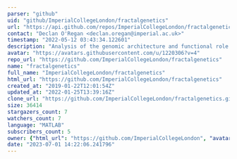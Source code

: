 ```yaml
---
parser: "github"
uid: "github/ImperialCollegeLondon/fractalgenetics"
url: "https://api.github.com/repos/ImperialCollegeLondon/fractalgenetics"
contact: "Declan O'Regan <declan.oregan@imperial.ac.uk>"
timestamp: "2022-05-12 03:43:34.122601"
description: "Analysis of the genomic architecture and functional role of myocardial trabeculae"
avatar: "https://avatars.githubusercontent.com/u/1220306?v=4"
repo_url: "https://github.com/ImperialCollegeLondon/fractalgenetics"
name: "fractalgenetics"
full_name: "ImperialCollegeLondon/fractalgenetics"
html_url: "https://github.com/ImperialCollegeLondon/fractalgenetics"
created_at: "2019-01-22T12:01:54Z"
updated_at: "2022-01-25T13:39:16Z"
clone_url: "https://github.com/ImperialCollegeLondon/fractalgenetics.git"
size: 36414
stargazers_count: 7
watchers_count: 7
language: "MATLAB"
subscribers_count: 5
owner: {"html_url": "https://github.com/ImperialCollegeLondon", "avatar_url": "https://avatars.githubusercontent.com/u/1220306?v=4", "login": "ImperialCollegeLondon", "type": "Organization"}
date: "2023-07-01 14:22:06.241796"
---
```

